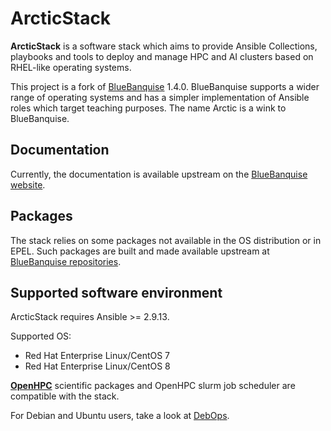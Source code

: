 # ArcticStack

**ArcticStack** is a software stack which aims to provide Ansible Collections,
playbooks and tools to deploy and manage HPC and AI clusters based on RHEL-like
operating systems.

This project is a fork of [BlueBanquise](https://bluebanquise.com) 1.4.0.
BlueBanquise supports a wider range of operating systems and has a simpler
implementation of Ansible roles which target teaching purposes. The name
Arctic is a wink to BlueBanquise.

## Documentation

Currently, the documentation is available upstream on the [BlueBanquise
website](https://bluebanquise.com/documentation/).

## Packages

The stack relies on some packages not available in the OS distribution or in
EPEL. Such packages are built and made available upstream at [BlueBanquise
repositories](https://bluebanquise.com/repository/).

## Supported software environment

ArcticStack requires Ansible >= 2.9.13.

Supported OS:

  * Red Hat Enterprise Linux/CentOS 7
  * Red Hat Enterprise Linux/CentOS 8

**[OpenHPC](https://openhpc.community/downloads/)** scientific packages and
OpenHPC slurm job scheduler are compatible with the stack.

For Debian and Ubuntu users, take a look at [DebOps](https://debops.org).
